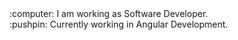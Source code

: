 
<div>:computer: I am working as Software Developer.</div>
:pushpin: Currently working in Angular Development.
